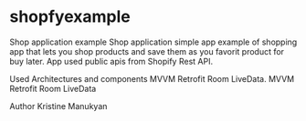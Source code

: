 # shopfyexample

Shop application example
Shop application simple app example of shopping app that lets you shop products and save them as you  favorit product for buy later. 
App used public apis from Shopify Rest API. 

Used Architectures and components 
MVVM 
Retrofit
Room
LiveData.
MVVM 
Retrofit 
Room 
LiveData 

Author
Kristine Manukyan
